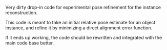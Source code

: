 Very dirty drop-in code for experimental pose refinement for the instance reconstruction.

This code is meant to take an initial relative pose estimate for an object instance, and refine it by minimizing a direct alignment error function.

If it ends up working, the code should be rewritten and integrated with the main code base better.